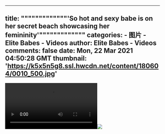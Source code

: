 
---
title: """""""""""""'So hot and sexy babe is on her secret beach showcasing her femininity'"""""""""""""
categories: 
    - 图片
    - Elite Babes - Videos
author: Elite Babes - Videos
comments: false
date: Mon, 22 Mar 2021 04:50:28 GMT
thumbnail: 'https://k5x5n5g8.ssl.hwcdn.net/content/180604/0010_500.jpg'
---

<div>   
<video controls loop preload="auto"><source src="https://m5z7v3n5.ssl.hwcdn.net/content/180604/0010.mp4" type="video/mp4"></video><img src="https://k5x5n5g8.ssl.hwcdn.net/content/180604/0010_500.jpg" referrerpolicy="no-referrer">  
</div>
            